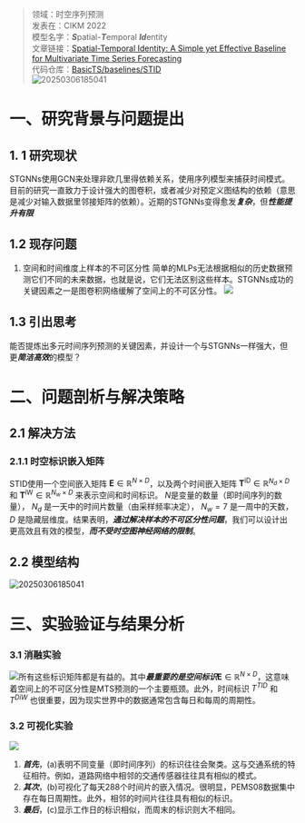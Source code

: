 >领域：时空序列预测  
>发表在：CIKM 2022  
>模型名字：***S***patial-***T***emporal ***Id***entity  
>文章链接：[Spatial-Temporal Identity: A Simple yet Effective Baseline for Multivariate Time Series Forecasting](https://arxiv.org/abs/2208.05233)  
>代码仓库：[BasicTS/baselines/STID](https://github.com/GestaltCogTeam/BasicTS/tree/master/baselines/STID)  
![20250306185041](https://picgo-for-paper-reading.oss-cn-beijing.aliyuncs.com/img/20250306185041.png)

# 一、研究背景与问题提出
## 1. 1 研究现状
STGNNs使用GCN来处理非欧几里得依赖关系，使用序列模型来捕获时间模式。目前的研究一直致力于设计强大的图卷积，或者减少对预定义图结构的依赖（意思是减少对输入数据里邻接矩阵的依赖）。近期的STGNNs变得愈发***复杂***，但***性能提升有限***
## 1.2 现存问题
1. 空间和时间维度上样本的不可区分性
	简单的MLPs无法根据相似的历史数据预测它们不同的未来数据，也就是说，它们无法区别这些样本。STGNNs成功的关键因素之一是图卷积网络缓解了空间上的不可区分性。
	![](https://picgo-for-paper-reading.oss-cn-beijing.aliyuncs.com/img/20250306195835.png)
## 1.3 引出思考
能否提炼出多元时间序列预测的关键因素，并设计一个与STGNNs一样强大，但更***简洁高效***的模型？
# 二、问题剖析与解决策略
## 2.1 解决方法
### 2.1.1 时空标识嵌入矩阵
STID使用一个空间嵌入矩阵 $\mathbf{E} \in \mathbb{R}^{N \times D}$，以及两个时间嵌入矩阵 $\mathbf{T}^{\mathrm{iD}} \in \mathbb{R}^{N_d \times D}$ 和 $\mathbf{T}^{\mathrm{iW}} \in \mathbb{R}^{N_w \times D}$ 来表示空间和时间标识。 $N$是变量的数量（即时间序列的数量）， $N_d$ 是一天中的时间片数量（由采样频率决定）， $N_w = 7$ 是一周中的天数， $D$ 是隐藏层维度。结果表明，***通过解决样本的不可区分性问题***，我们可以设计出更高效且有效的模型，***而不受时空图神经网络的限制***。
## 2.2 模型结构
![20250306185041](https://picgo-for-paper-reading.oss-cn-beijing.aliyuncs.com/img/20250306185041.png)
# 三、实验验证与结果分析 
### 3.1 消融实验
![](https://picgo-for-paper-reading.oss-cn-beijing.aliyuncs.com/img/20250306195926.png)所有这些标识矩阵都是有益的。其中***最重要的是空间标识***$\mathbf{E} \in \mathbb{R}^{N \times D}$，这意味着空间上的不可区分性是MTS预测的一个主要瓶颈。此外，时间标识 $T^{TID}$ 和 $T^{DiW}$ 也很重要，因为现实世界中的数据通常包含每日和每周的周期性。

### 3.2 可视化实验
![](https://picgo-for-paper-reading.oss-cn-beijing.aliyuncs.com/img/20250306195953.png)

1. ***首先***，(a)表明不同变量（即时间序列）的标识往往会聚类。这与交通系统的特征相符。例如，道路网络中相邻的交通传感器往往具有相似的模式。
2. ***其次***，(b)可视化了每天288个时间片的嵌入情况。很明显，PEMS08数据集中存在每日周期性。此外，相邻的时间片往往具有相似的标识。
3. ***最后***，(c)显示工作日的标识相似，而周末的标识则大不相同。